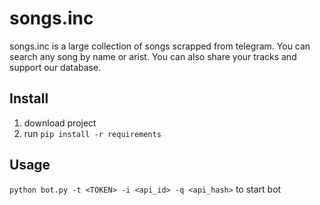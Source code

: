 # songs.inc
songs.inc is a large collection of songs scrapped from telegram. You can search any song by name or arist.
You can also share your tracks and support our database. 

## Install
1. download project 
2. run `pip install -r requirements`

## Usage
`python bot.py -t <TOKEN> -i <api_id> -q <api_hash>` to start bot 





